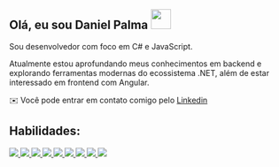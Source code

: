 ## Olá, eu sou Daniel Palma <span align="left"><img src="https://user-images.githubusercontent.com/18350557/176309783-0785949b-9127-417c-8b55-ab5a4333674e.gif" width="36" height="36"></img></span>

Sou desenvolvedor com foco em C# e JavaScript.


Atualmente estou aprofundando meus conhecimentos em backend e explorando ferramentas modernas do ecossistema .NET, além de estar interessado em frontend com Angular.

✉️ Você pode entrar em contato comigo pelo [Linkedin](https://www.linkedin.com/in/danieldpalma/)

## Habilidades:
<p align="left">
   <a href="https://dotnet.microsoft.com/pt-br/download/dotnet" target="_blank">
    <img src="https://skillicons.dev/icons?i=dotnet" />
  </a>
   <a href="https://dotnet.microsoft.com/pt-br/languages/csharp" target="_blank">
    <img src="https://skillicons.dev/icons?i=cs" />
  </a>
  <a href="https://https://developer.mozilla.org/pt-BR/docs/Web/HTML" target="_blank">
    <img src="https://skillicons.dev/icons?i=html" />
  </a>
   <a href="https://https://www.w3schools.com/css/" target="_blank">
    <img src="https://skillicons.dev/icons?i=css" />
  </a>
   <a href="https://developer.mozilla.org/pt-BR/docs/Web/JavaScript" target="_blank">
    <img src="https://skillicons.dev/icons?i=javascript" />
  </a>
    <a href="https://www.typescriptlang.org/" target="_blank">
    <img src="https://skillicons.dev/icons?i=typescript" />
  </a>
   <a href="https://angular.dev/" target="_blank">
    <img src="https://skillicons.dev/icons?i=angular" />
  </a>
  <a href="https://react.dev/" target="_blank">
    <img src="https://skillicons.dev/icons?i=react" />
  </a>
  <a href="https://www.microsoft.com/pt-br/sql-server" target="_blank">
    <img src="https://skillicons.dev/icons?i=mysql" />
  </a>
</p>

